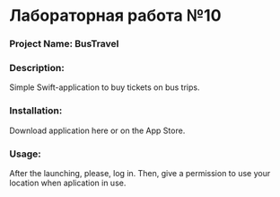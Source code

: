 # Лабораторная работа №10

### Project Name: BusTravel
### Description: 
Simple Swift-application to buy tickets on bus trips.
### Installation: 
Download application here or on the App Store.
### Usage: 
After the launching, please, log in. Then, give a permission to use your location when aplication in use.
